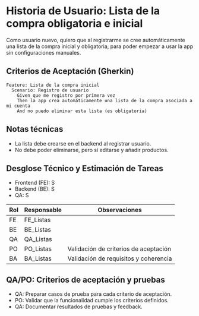 # Historia de Usuario: Lista de la compra obligatoria e inicial

Como usuario nuevo,
quiero que al registrarme se cree automáticamente una lista de la compra inicial y obligatoria,
para poder empezar a usar la app sin configuraciones manuales.

## Criterios de Aceptación (Gherkin)

```gherkin
Feature: Lista de la compra inicial
  Scenario: Registro de usuario
    Given que me registro por primera vez
    Then la app crea automáticamente una lista de la compra asociada a mi cuenta
    And no puedo eliminar esta lista (es obligatoria)
```

## Notas técnicas
- La lista debe crearse en el backend al registrar usuario.
- No debe poder eliminarse, pero sí editarse y añadir productos.

## Desglose Técnico y Estimación de Tareas

- Frontend (FE): S
- Backend (BE): S
- QA: S

| Rol  | Responsable | Observaciones |
|------|-------------|--------------|
| FE   | FE_Listas   |              |
| BE   | BE_Listas   |              |
| QA   | QA_Listas   |              |
| PO   | PO_Listas   | Validación de criterios de aceptación |
| BA   | BA_Listas   | Validación de requisitos y coherencia |

## QA/PO: Criterios de aceptación y pruebas

- QA: Preparar casos de prueba para cada criterio de aceptación.
- PO: Validar que la funcionalidad cumple los criterios definidos.
- QA: Documentar resultados de pruebas y feedback.
